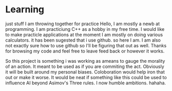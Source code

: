 Learning
========

just stuff I am throwing together for practice
Hello,
  I am mostly a newb at programming. I am practiciung C++ as a hobby in my free time. I would like to make practicle applications
  at the moment I am mostly on doing various calculators. it has been sugested that i use github. so here I am. I am also not 
  exactly sure how to use github so I'll be figuring that out as well. Thanks for browsing my code and feel free to leave feed back
  or however it works.
  
  So this project is something i was working as ameans to gauge the morality of an action. It meant to be 
  used as if you are commiting the act. Obviously it will be built around my personal biases. Coloboration would help iron
  that out or make it worse. It would be neat if something like this could be used to influence AI beyond Asimov's Three rules. I now humble ambitions. hahaha.
      
